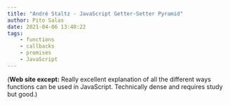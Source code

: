 ```yaml
---
title: "André Staltz - JavaScript Getter-Setter Pyramid"
author: Pito Salas
date: 2021-04-06 13:40:22
tags:
    - functions
    - callbacks
    - promises
    - JavaScript
---
```



(**Web site except:** Really excellent explanation of all the different ways functions can be used in JavaScript. Technically dense and requires study but good.) 
